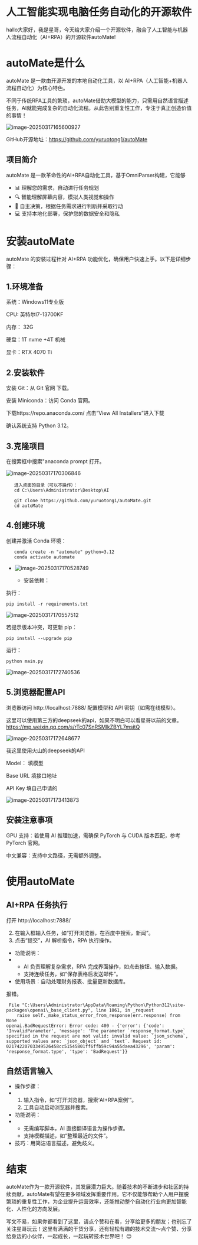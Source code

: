 # 人工智能实现电脑任务自动化的开源软件



hallo大家好，我是星哥，今天给大家介绍一个开源软件，融合了人工智能与机器人流程自动化（AI+RPA）的开源软件autoMate!

# autoMate是什么

autoMate 是一款由开源开发的本地自动化工具，以 AI+RPA（人工智能+机器人流程自动化）为核心特色。

不同于传统RPA工具的繁琐，autoMate借助大模型的能力，只需用自然语言描述任务，AI就能完成复杂的自动化流程。从此告别重复性工作，专注于真正创造价值的事情！

![image-20250317165600927](https://imgoss.xgss.net/picgo/image-20250317165600927.png?aliyun)

GitHub开源地址：https://github.com/yuruotong1/autoMate

## 项目简介

autoMate 是一款革命性的AI+RPA自动化工具，基于OmniParser构建，它能够

- 📊 理解您的需求，自动进行任务规划
- 🔍 智能理解屏幕内容，模拟人类视觉和操作
- 🧠 自主决策，根据任务需求进行判断并采取行动
- 💻 支持本地化部署，保护您的数据安全和隐私

# 安装autoMate

autoMate 的安装过程针对 AI+RPA 功能优化，确保用户快速上手。以下是详细步骤：

## 1.环境准备

系统：Windows11专业版

CPU: 英特尔I7-13700KF

内存： 32G

硬盘：1T nvme +4T 机械

显卡：RTX 4070 Ti 

## 2.安装软件

安装 Git：从 Git 官网 下载。

安装 Miniconda：访问 Conda 官网。

下载https://repo.anaconda.com/ 点击“View All Installers”进入下载

确认系统支持 Python 3.12。

## 3.克隆项目

在搜索框中搜索"anaconda prompt 打开。

![image-20250317170306846](https://imgoss.xgss.net/picgo/image-20250317170306846.png?aliyun)

```
   进入桌面的目录（可以不操作）：
   cd C:\Users\Administrator\Desktop\AI
   
   git clone https://github.com/yuruotong1/autoMate.git
   cd autoMate
```

## 4.创建环境

创建并激活 Conda 环境：

```
   conda create -n "automate" python=3.12
   conda activate automate
```

- ![image-20250317170528749](https://imgoss.xgss.net/picgo/image-20250317170528749.png?aliyun)

   - 安装依赖：

执行：

```
pip install -r requirements.txt
```

![image-20250317170557512](https://imgoss.xgss.net/picgo/image-20250317170557512.png?aliyun)

若提示版本冲突，可更新 pip：

 ```
pip install --upgrade pip
 ```



运行：

```
python main.py
```

![image-20250317172740536](https://imgoss.xgss.net/picgo/image-20250317172740536.png?aliyun)

## 5.浏览器配置API

浏览器访问 http://localhost:7888/ 配置模型和 API 密钥（如需在线模型）。

这里可以使用第三方的deepseek的api，如果不明白可以看星哥以前的文章。https://mp.weixin.qq.com/s/rTc07SnRSMlkZBYL7msitQ



![image-20250317172648677](https://imgoss.xgss.net/picgo/image-20250317172648677.png?aliyun)

我这里使用火山的deepseek的API

Model： 填模型

Base URL 填接口地址

API Key 填自己申请的

![image-20250317173413873](https://imgoss.xgss.net/picgo/image-20250317173413873.png?aliyun)

## 安装注意事项

GPU 支持：若使用 AI 推理加速，需确保 PyTorch 与 CUDA 版本匹配，参考 PyTorch 官网。

中文兼容：支持中文路径，无需额外调整。

# 使用autoMate

## AI+RPA 任务执行

打开 http://localhost:7888/

2. 在输入框输入任务，如“打开浏览器，在百度中搜索，新闻”。
3. 点击“提交”，AI 解析指令，RPA 执行操作。

- 功能说明：
- - AI 负责理解复杂需求，RPA 完成界面操作，如点击按钮、输入数据。
  - 支持连续任务，如“保存表格后发送邮件”。
- 使用场景：自动处理财务报表、批量更新数据库。

报错。

```
 File "C:\Users\Administrator\AppData\Roaming\Python\Python312\site-packages\openai\_base_client.py", line 1061, in _request
    raise self._make_status_error_from_response(err.response) from None
openai.BadRequestError: Error code: 400 - {'error': {'code': 'InvalidParameter', 'message': 'The parameter `response_format.type` specified in the request are not valid: invalid value: `json_schema`, supported values are: `json_object` and `text`. Request id: 02174220703349526458cc51545801ff6ffb59c94a55daea43296', 'param': 'response_format.type', 'type': 'BadRequest'}}
```



## 自然语言输入

- 操作步骤：
- 1. 输入指令，如“打开浏览器，搜索‘AI+RPA案例’”。
  2. 工具自动启动浏览器并搜索。
- 功能说明：
- - 无需编写脚本，AI 直接翻译语言为操作步骤。
  - 支持模糊描述，如“整理最近的文件”。
- 技巧：用简洁语言描述，避免歧义。



# 结束

autoMate作为一款开源软件，其发展潜力巨大。随着技术的不断进步和社区的持续贡献，autoMate有望在更多领域发挥重要作用。它不仅能够帮助个人用户摆脱繁琐的重复性工作，为企业提升运营效率，还能推动整个自动化行业向更加智能化、人性化的方向发展。

写文不易，如果你都看到了这里，请点个赞和在看，分享给更多的朋友；也别忘了关注星哥玩云！这里有满满的干货分享，还有轻松有趣的技术交流～点个赞、分享给身边的小伙伴，一起成长，一起玩转技术世界吧！ 😊





